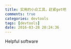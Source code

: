 ```yaml
---
title: 实用的小众工具，赶紧get吧
comments: true
categories: devtools
tags: [devtools]
date: 2016-03-28 20:24:36
---
```

Helpful software
